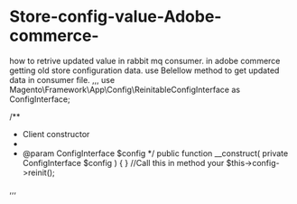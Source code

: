 # Store-config-value-Adobe-commerce-

how to retrive updated value in rabbit mq consumer.
in adobe commerce getting old store configuration data. use Belellow method to get updated data in consumer file.
,,,
 use Magento\Framework\App\Config\ReinitableConfigInterface as ConfigInterface;
 
 /**
   * Client constructor
   *
   * @param ConfigInterface $config
   */
 public function __construct(
     private ConfigInterface $config
 ) {
 }
 //Call this in method your 
  $this->config->reinit();    

,,,
